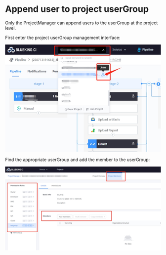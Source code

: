  # Append user to project userGroup 

 Only the ProjectManager can append users to the userGroup at the project level. 


 First enter the project userGroup management interface: 

 ![](../../assets/permission/project_entry.png) 

 Find the appropriate userGroup and add the member to the userGroup: 

 ![](../../assets/permission/add_group_member.png) 